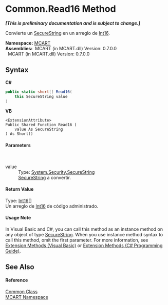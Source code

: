 # Common.Read16 Method 
 _**\[This is preliminary documentation and is subject to change.\]**_

Convierte un <a href="http://msdn2.microsoft.com/es-es/library/7kt014s1" target="_blank">SecureString</a> en un arreglo de <a href="http://msdn2.microsoft.com/es-es/library/e07e6fds" target="_blank">Int16</a>.

**Namespace:**&nbsp;<a href="89e7854f-fe6f-d208-fb0c-b17953422852">MCART</a><br />**Assemblies:**&nbsp;&nbsp;MCART (in MCART.dll) Version: 0.7.0.0<br />&nbsp;&nbsp;MCART (in MCART.dll) Version: 0.7.0.0<br />

## Syntax

**C#**<br />
``` C#
public static short[] Read16(
	this SecureString value
)
```

**VB**<br />
``` VB
<ExtensionAttribute>
Public Shared Function Read16 ( 
	value As SecureString
) As Short()
```


#### Parameters
&nbsp;<dl><dt>value</dt><dd>Type: <a href="http://msdn2.microsoft.com/es-es/library/7kt014s1" target="_blank">System.Security.SecureString</a><br /><a href="http://msdn2.microsoft.com/es-es/library/7kt014s1" target="_blank">SecureString</a> a convertir.</dd></dl>

#### Return Value
Type: <a href="http://msdn2.microsoft.com/es-es/library/e07e6fds" target="_blank">Int16</a>[]<br />Un arreglo de <a href="http://msdn2.microsoft.com/es-es/library/e07e6fds" target="_blank">Int16</a> de código administrado.

#### Usage Note
In Visual Basic and C#, you can call this method as an instance method on any object of type <a href="http://msdn2.microsoft.com/es-es/library/7kt014s1" target="_blank">SecureString</a>. When you use instance method syntax to call this method, omit the first parameter. For more information, see <a href="http://msdn.microsoft.com/en-us/library/bb384936.aspx">Extension Methods (Visual Basic)</a> or <a href="http://msdn.microsoft.com/en-us/library/bb383977.aspx">Extension Methods (C# Programming Guide)</a>.

## See Also


#### Reference
<a href="2fd80ad6-3642-bb7d-ce7a-ef1284d6d716">Common Class</a><br /><a href="89e7854f-fe6f-d208-fb0c-b17953422852">MCART Namespace</a><br />